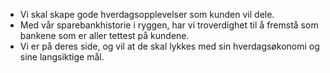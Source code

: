* Vi skal skape gode hverdagsopplevelser som kunden vil dele.
* Med vår sparebankhistorie i ryggen, har vi troverdighet til å fremstå som bankene som er aller tettest på kundene.
* Vi er på deres side, og vil at de skal lykkes med sin hverdagsøkonomi og sine langsiktige mål.